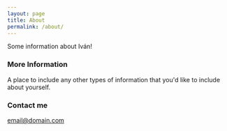 ```yaml
---
layout: page
title: About
permalink: /about/
---
```


Some information about Iván!

### More Information

A place to include any other types of information that you'd like to include about yourself.

### Contact me

[email@domain.com](mailto:email@domain.com)
